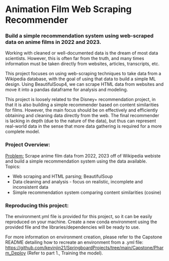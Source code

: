 # Animation Film Web Scraping Recommender
### Build a simple recommendation system using web-scraped data on anime films in 2022 and 2023.

Working with cleaned or well-documented data is the dream of most data scientists. However, this is often far from the truth, and many times information must be taken directly from websites, articles, transcripts, etc. 

This project focuses on using web-scraping techniques to take data from a Wikipedia database, with the goal of using that data to build a simple ML design. Using BeautifulSoup4, we can scrape HTML data from websites and move it into a pandas dataframe for analysis and modeling. 

This project is loosely related to the Disney+ recommendation project, in that it is also building a simple recommender based on content similarities for films. However, the main focus should be on effectively and efficiently obtaining and cleaning data directly from the web. The final recommender is lacking in depth (due to the nature of the data), but thus can represent real-world data in the sense that more data gathering is required for a more complete model.

### Project Overview:
<u>Problem:</u> Scrape anime film data from 2022, 2023 off of Wikipedia webiste and build a simple recommendation system using the data available.
<br>Topics:
* Web scraping and HTML parsing; BeautifulSoup
* Data cleaning and analysis - focus on realistic, incomplete and inconsistent data
* Simple recommendation system comparing content similarities (cosine) 

### Reproducing this project:
The environment.yml file is provided for this project, so it can be easily reproduced on your machine. Create a new conda environment using the provided file and the libraries/dependencies will be ready to use.

For more information on environment creation, please refer to the Capstone README detailing how to recreate an environment from a .yml file: https://github.com/kevinjin21/SpringboardProjects/tree/main/Capstone/Pharm_Deploy (Refer to part 1., Training the model).